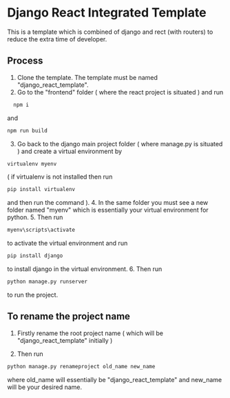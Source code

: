 
# Django React Integrated Template

This is a template which is combined of django and rect (with routers) to reduce the extra time of developer.



## Process

1. Clone the template. The template must be named "django_react_template".
2. Go to the "frontend" folder ( where the react project is situated ) and run 
```bash
  npm i
```
 and 
 ```bash 
 npm run build
 ```
3. Go back to the django main project folder ( where manage.py is situated ) and create a virtual environment by 
```bash 
virtualenv myenv
```
 ( if virtualenv is not installed then run 
 ```bash 
 pip install virtualenv
 ```
  and then run the command ).
4. In the same folder you must see a new folder named "myenv" which is essentially your virtual environment for python.
5. Then run 
```bash 
myenv\scripts\activate
```
 to activate the virtual environment and run 
 ```bash 
 pip install django
 ```
  to install django in the virtual environment.
6. Then run 
```bash 
python manage.py runserver
```
 to run the project.  


## To rename the project name

1. Firstly rename the root project name ( which will be "django_react_template" initially )

2. Then run 
```bash 
python manage.py renameproject old_name new_name
```
where old_name will essentially be "django_react_template" and new_name will be your desired name.


